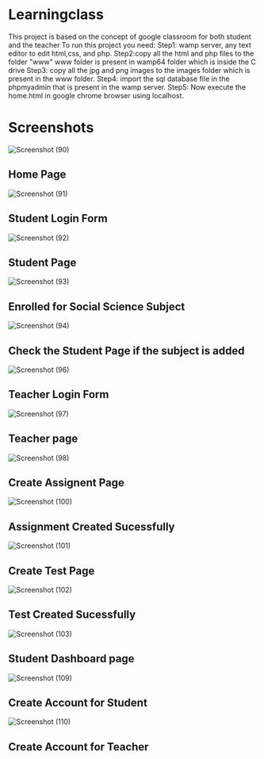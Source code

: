 # Learningclass
This project is based on the concept of google classroom for both student and the teacher
To run this project you need:
Step1: wamp server, any text editor to edit html,css, and php.
Step2:copy all the html and php files to the folder "www"
www folder is present in wamp64 folder which is inside the C drive
Step3: copy all the jpg and png images to the images folder which is present in the www folder.
Step4: import the sql database file in the phpmyadmin that is present in the wamp server.
Step5: Now execute the home.html in google chrome browser using localhost.
# Screenshots
![Screenshot (90)](https://user-images.githubusercontent.com/89793622/133039399-9ab32252-45e1-4908-9844-9a0187d5e77b.png)
## Home Page
![Screenshot (91)](https://user-images.githubusercontent.com/89793622/133039412-b3c2757c-1d48-479d-9c17-6ae0e8a5a49f.png)
## Student Login Form
![Screenshot (92)](https://user-images.githubusercontent.com/89793622/133039417-e9662c06-7c5d-4cc1-b29d-fc359b067563.png)
## Student Page
![Screenshot (93)](https://user-images.githubusercontent.com/89793622/133039433-3efab0cc-e4f7-465b-bb29-ab2b94a70a92.png)
## Enrolled for Social Science Subject
![Screenshot (94)](https://user-images.githubusercontent.com/89793622/133039439-866abfc5-e57d-4c24-b95b-4ebde2ca1ffb.png)
## Check the Student Page if the subject is added
![Screenshot (96)](https://user-images.githubusercontent.com/89793622/133039449-f112e8e5-5a75-4a57-b979-a8ae43784d3f.png)
## Teacher Login Form
![Screenshot (97)](https://user-images.githubusercontent.com/89793622/133039451-86289990-5057-4eb2-8667-7b3589895928.png)
## Teacher page
![Screenshot (98)](https://user-images.githubusercontent.com/89793622/133039459-827208cb-384e-4215-b937-f3a0169a71ad.png)
## Create Assignent Page
![Screenshot (100)](https://user-images.githubusercontent.com/89793622/133039462-f1e09da6-c293-4a1d-ba46-6496b56836b0.png)
## Assignment Created Sucessfully
![Screenshot (101)](https://user-images.githubusercontent.com/89793622/133039463-3ff06a5d-c8c4-49f7-9ae6-6f13d22e51a2.png)
##  Create Test Page
![Screenshot (102)](https://user-images.githubusercontent.com/89793622/133039469-1d089e50-712f-4fa4-88e0-48425b0634aa.png)
## Test Created Sucessfully
![Screenshot (103)](https://user-images.githubusercontent.com/89793622/133039472-5e1743b9-a163-4414-a38c-28c98f90e650.png)
## Student Dashboard page
![Screenshot (109)](https://user-images.githubusercontent.com/89793622/133039476-397bbf5c-c1e3-48f3-9c68-5319efef5949.png)
## Create Account for Student
![Screenshot (110)](https://user-images.githubusercontent.com/89793622/133039479-f696bf81-4ba6-47d7-be71-9e57eb816d9f.png)
## Create Account for Teacher
